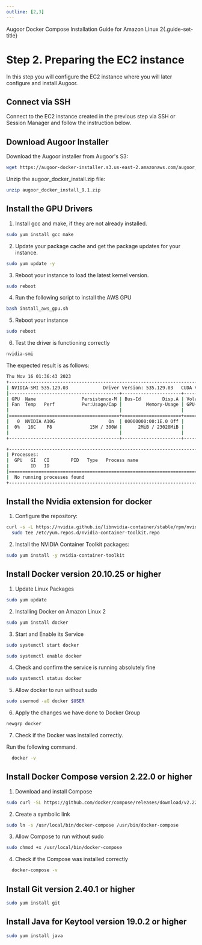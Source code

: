 ```yaml
---
outline: [2,3]
---
```

Augoor Docker Compose Installation Guide for Amazon Linux 2{.guide-set-title}

# Step 2. Preparing the EC2 instance
In this step you will configure the EC2 instance where you will later configure and install Augoor.

## Connect via SSH
Connect to the EC2 instance created in the previous step via SSH or Session Manager and follow the instruction below.

## Download Augoor Installer
Download the Augoor installer from Augoor's S3:
```bash
wget https://augoor-docker-installer.s3.us-east-2.amazonaws.com/augoor_docker_install_9.1.zip
```
Unzip the augoor_docker_install.zip file:
```bash
unzip augoor_docker_install_9.1.zip
```

## Install the GPU Drivers
  
1. Install gcc and make, if they are not already installed.
```bash
sudo yum install gcc make
```
2. Update your package cache and get the package updates for your instance.
```bash
sudo yum update -y
```
3. Reboot your instance to load the latest kernel version.
```bash
sudo reboot
```
4. Run the following script to install the AWS GPU
```bash
bash install_aws_gpu.sh
```
5. Reboot your instance
```bash
sudo reboot
```
6. Test the driver is functioning correctly
```bash
nvidia-smi
```
The expected result is as follows:
```bash
Thu Nov 16 01:36:43 2023
+---------------------------------------------------------------------------------------+
| NVIDIA-SMI 535.129.03             Driver Version: 535.129.03   CUDA Version: 12.2     |
|-----------------------------------------+----------------------+----------------------+
| GPU  Name                 Persistence-M | Bus-Id        Disp.A | Volatile Uncorr. ECC |
| Fan  Temp   Perf          Pwr:Usage/Cap |         Memory-Usage | GPU-Util  Compute M. |
|                                         |                      |               MIG M. |
|=========================================+======================+======================|
|   0  NVIDIA A10G                    On  | 00000000:00:1E.0 Off |                    0 |
|  0%   16C    P8              15W / 300W |      2MiB / 23028MiB |      0%      Default |
|                                         |                      |                  N/A |
+-----------------------------------------+----------------------+----------------------+

+---------------------------------------------------------------------------------------+
| Processes:                                                                            |
|  GPU   GI   CI        PID   Type   Process name                            GPU Memory |
|        ID   ID                                                             Usage      |
|=======================================================================================|
|  No running processes found                                                           |
+---------------------------------------------------------------------------------------+

```

## Install the Nvidia extension for docker
1. Configure the repository:
```bash
curl -s -L https://nvidia.github.io/libnvidia-container/stable/rpm/nvidia-container-toolkit.repo | \
  sudo tee /etc/yum.repos.d/nvidia-container-toolkit.repo
```

2. Install the NVIDIA Container Toolkit packages:
```bash
sudo yum install -y nvidia-container-toolkit
```


## Install Docker version 20.10.25 or higher
1. Update Linux Packages
```bash
sudo yum update
```

2. Installing Docker on Amazon Linux 2
```bash
sudo yum install docker
```

3. Start and Enable its Service
```bash
sudo systemctl start docker
```
```bash
sudo systemctl enable docker
```
4. Check and confirm the service is running absolutely fine
```bash
sudo systemctl status docker
```
5. Allow docker to run without sudo
```bash
sudo usermod -aG docker $USER
```
6. Apply the changes we have done to Docker Group
```bash
newgrp docker
```
7. Check if the Docker was installed correctly.

Run the following command.
```bash
  docker -v
```

## Install Docker Compose version 2.22.0 or higher

1. Download and install Compose
```bash
sudo curl -SL https://github.com/docker/compose/releases/download/v2.22.0/docker-compose-linux-x86_64 -o /usr/local/bin/docker-compose
```

2. Create a symbolic link
```bash
sudo ln -s /usr/local/bin/docker-compose /usr/bin/docker-compose
```

3. Allow Compose to run without sudo
```bash
sudo chmod +x /usr/local/bin/docker-compose
```

4. Check if the Compose was installed correctly
```bash
  docker-compose -v
```

## Install Git version 2.40.1 or higher
```bash
sudo yum install git
```

## Install Java for Keytool version 19.0.2 or higher
```bash
sudo yum install java
```
